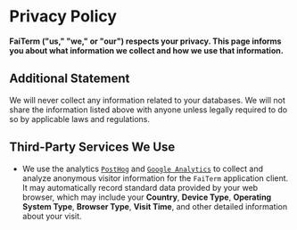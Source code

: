 # Privacy Policy

**FaiTerm ("us," "we," or "our") respects your privacy. This page informs you about what information we collect and how we use that information.**

## Additional Statement

We will never collect any information related to your databases. We will not share the information listed above with anyone unless legally required to do so by applicable laws and regulations.


## Third-Party Services We Use

- We use the analytics
  [`PostHog`](http://posthog.com/) and [`Google Analytics`](https://analytics.google.com/) to collect and analyze anonymous visitor information for the `FaiTerm` application client. It may automatically record standard data provided by your web browser, which may include your **Country**, **Device Type**, **Operating System Type**, **Browser Type**, **Visit Time**, and other detailed information about your visit.
